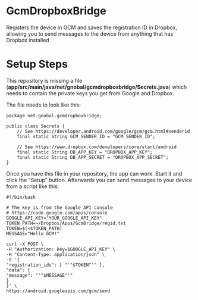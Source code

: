 # GcmDropboxBridge
Registers the device in GCM and saves the registration ID in Dropbox, allowing you to send messages to the device from anything that has Dropbox installed

Setup Steps
===========
This repository is missing a file (**app/src/main/java/net/gnobal/gcmdropboxbridge/Secrets.java**) which needs to contain the private keys you get from Google and Dropbox.

The file needs to look like this:
```
package net.gnobal.gcmdropboxbridge;

public class Secrets {
    // See https://developer.android.com/google/gcm/gcm.html#senderid
    final static String GCM_SENDER_ID = "GCM_SENDER_ID";

    // See https://www.dropbox.com/developers/core/start/android
    final static String DB_APP_KEY = "DROPBOX_APP_KEY";
    final static String DB_APP_SECRET = "DROPBOX_APP_SECRET";
}
```

Once you have this file in your repository, the app can work. Start it and click the "Setup" button. Afterwards you can send messages to your device from a script like this:
```
#!/bin/bash

# The key is from the Google API console
# https://code.google.com/apis/console
GOOGLE_API_KEY="YOUR_GOOGLE_API_KEY"
TOKEN_PATH=~/Dropbox/Apps/GcmBridge/regid.txt
TOKEN=$(<$TOKEN_PATH)
MESSAGE="Hello GCM!"

curl -X POST \
-H "Authorization: key=$GOOGLE_API_KEY" \
-H "Content-Type: application/json" \
-d '{
"registration_ids": [ "'"$TOKEN"'" ],
"data": {
"message": "'"$MESSAGE"'" 
} 
}' \
https://android.googleapis.com/gcm/send
```
